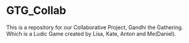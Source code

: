 # GTG_Collab
This is a repository for our Collaborative Project, Gandhi the Gathering.
Which is a Ludic Game created by Lisa, Kate, Anton and Me(Daniel).
